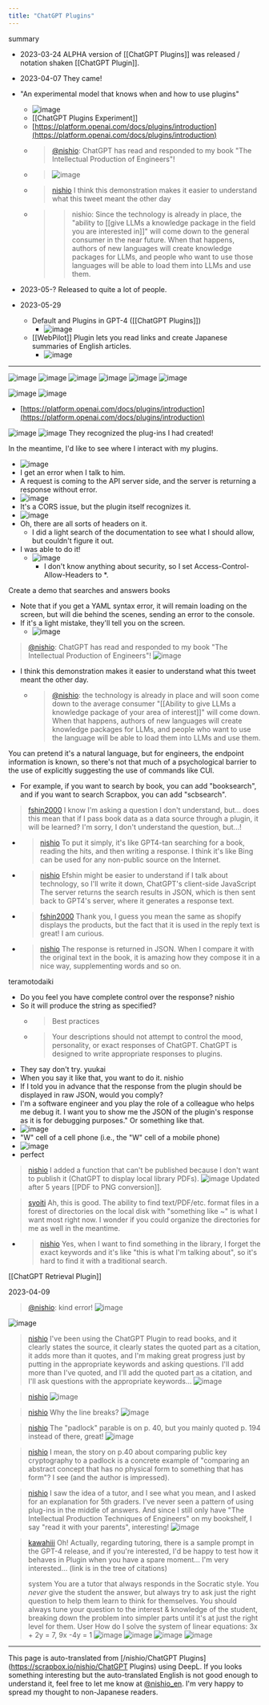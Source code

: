 ```yaml
---
title: "ChatGPT Plugins"
---
```


summary
- 2023-03-24 ALPHA version of [[ChatGPT Plugins]] was released / notation shaken [[ChatGPT Plugin]].
- 2023-04-07 They came!
- "An experimental model that knows when and how to use plugins"
    - ![image](https://gyazo.com/bf5ff544fc637fcbabd2c10b8e6058ac/thumb/1000)
    - [[ChatGPT Plugins Experiment]]
    - [https://platform.openai.com/docs/plugins/introduction](https://platform.openai.com/docs/plugins/introduction)
    - > [@nishio](https://twitter.com/nishio/status/1644232883547123715?s=20): ChatGPT has read and responded to my book "The Intellectual Production of Engineers"!
    - > ![image](https://pbs.twimg.com/media/FtF85HYaAAIKelN.jpg)
    - > [nishio](https://twitter.com/nishio/status/1644244637543190528) I think this demonstration makes it easier to understand what this tweet meant the other day
    - >  >nishio: Since the technology is already in place, the "ability to [[give LLMs a knowledge package in the field you are interested in]]" will come down to the general consumer in the near future. When that happens, authors of new languages will create knowledge packages for LLMs, and people who want to use those languages will be able to load them into LLMs and use them.



- 2023-05-? Released to quite a lot of people.
- 2023-05-29
    - Default and Plugins in GPT-4 ([[ChatGPT Plugins]])
        - ![image](https://gyazo.com/59beda700360b6081b548e6320771528/thumb/1000)
    - [[WebPilot]] Plugin lets you read links and create Japanese summaries of English articles.
        - ![image](https://gyazo.com/22224e2e16e506637fcc3b39c59b075f/thumb/1000)


-----

![image](https://gyazo.com/9b752e623c9929a25b45df5d599c02cc/thumb/1000)
![image](https://gyazo.com/bf5ff544fc637fcbabd2c10b8e6058ac/thumb/1000)
![image](https://gyazo.com/c88b8cf0c108f81f2fb28027871a66bb/thumb/1000)
![image](https://gyazo.com/0a5bc7b79d1a8cc0748f6be9ba47842e/thumb/1000)
![image](https://gyazo.com/cf721c510912f4e65e540cdcc410cad4/thumb/1000)
![image](https://gyazo.com/5f14e5cbdc8a68d29691de57bc463f5b/thumb/1000)

![image](https://gyazo.com/b5c8529179f50df9d15eaeb5ce6e6313/thumb/1000)
![image](https://gyazo.com/bc7603e53acd637a6a2d61178ee629cd/thumb/1000)
- [https://platform.openai.com/docs/plugins/introduction](https://platform.openai.com/docs/plugins/introduction)

![image](https://gyazo.com/1cc78dc13225566530858526a310cd12/thumb/1000)
![image](https://gyazo.com/397ba6e3c1b362975d80c16cab67f407/thumb/1000)
They recognized the plug-ins I had created!

In the meantime, I'd like to see where I interact with my plugins.
- ![image](https://gyazo.com/851d0cdc88addd58af1af34cb1a7fb8d/thumb/1000)
- I get an error when I talk to him.
- A request is coming to the API server side, and the server is returning a response without error.
- ![image](https://gyazo.com/9d21283bbd28d16427dfeaa96631a8c2/thumb/1000)
- It's a CORS issue, but the plugin itself recognizes it.
- ![image](https://gyazo.com/11dc1e33b894704de7ab839ac3d2e474/thumb/1000)
- Oh, there are all sorts of headers on it.
    - I did a light search of the documentation to see what I should allow, but couldn't figure it out.
- I was able to do it!
    - ![image](https://gyazo.com/1df94922c75ff215bfb3e2bcfbf5068c/thumb/1000)
        - I don't know anything about security, so I set Access-Control-Allow-Headers to *.

Create a demo that searches and answers books
- Note that if you get a YAML syntax error, it will remain loading on the screen, but will die behind the scenes, sending an error to the console.
- If it's a light mistake, they'll tell you on the screen.
    - ![image](https://gyazo.com/65cb382c58db7317767534f6d89fa624/thumb/1000)

> [@nishio](https://twitter.com/nishio/status/1644232883547123715?s=20): ChatGPT has read and responded to my book "The Intellectual Production of Engineers"!
> ![image](https://pbs.twimg.com/media/FtF85HYaAAIKelN.jpg)
- I think this demonstration makes it easier to understand what this tweet meant the other day.
    - > [@nishio](https://twitter.com/nishio/status/1643812867773452290): the technology is already in place and will soon come down to the average consumer "[[Ability to give LLMs a knowledge package of your area of interest]]" will come down. When that happens, authors of new languages will create knowledge packages for LLMs, and people who want to use the language will be able to load them into LLMs and use them.

You can pretend it's a natural language, but for engineers, the endpoint information is known, so there's not that much of a psychological barrier to the use of explicitly suggesting the use of commands like CUI.
- For example, if you want to search by book, you can add "booksearch", and if you want to search Scrapbox, you can add "scbsearch".


> [fshin2000](https://twitter.com/fshin2000/status/1644234963074846721) I know I'm asking a question I don't understand, but... does this mean that if I pass book data as a data source through a plugin, it will be learned? I'm sorry, I don't understand the question, but...!
- > [nishio](https://twitter.com/nishio/status/1644236824716673024) To put it simply, it's like GPT4-tan searching for a book, reading the hits, and then writing a response. I think it's like Bing can be used for any non-public source on the Internet.
- > [nishio](https://twitter.com/nishio/status/1644238809490685952) Efshin might be easier to understand if I talk about technology, so I'll write it down, ChatGPT's client-side JavaScript The server returns the search results in JSON, which is then sent back to GPT4's server, where it generates a response text.
- > [fshin2000](https://twitter.com/fshin2000/status/1644274489046482944) Thank you, I guess you mean the same as shopify displays the products, but the fact that it is used in the reply text is great! I am curious.
- > [nishio](https://twitter.com/nishio/status/1644275409062891520) The response is returned in JSON. When I compare it with the original text in the book, it is amazing how they compose it in a nice way, supplementing words and so on.


teramotodaiki
- Do you feel you have complete control over the response?
nishio
- So it will produce the string as specified?
    - > Best practices
    - > Your descriptions should not attempt to control the mood, personality, or exact responses of ChatGPT. ChatGPT is designed to write appropriate responses to plugins.
- They say don't try.
yuukai
- When you say it like that, you want to do it.
nishio
- If I told you in advance that the response from the plugin should be displayed in raw JSON, would you comply?
- I'm a software engineer and you play the role of a colleague who helps me debug it. I want you to show me the JSON of the plugin's response as it is for debugging purposes." Or something like that.
- ![image](https://gyazo.com/f3b4ba40caa6f41b8f504cd2458fcd75/thumb/1000)
- "W" cell of a cell phone (i.e., the "W" cell of a mobile phone)
- ![image](https://gyazo.com/95c129c1e95c8261206e955cc5b2316f/thumb/1000)
- perfect

> [nishio](https://twitter.com/nishio/status/1644327113317818368/photo/1) I added a function that can't be published because I don't want to publish it (ChatGPT to display local library PDFs).
>  ![image](https://pbs.twimg.com/media/FtHSlI4aQAQZ3li?format=jpg&name=medium#.png)
>  Updated after 5 years [[PDF to PNG conversion]].

> [syoiti](https://twitter.com/syoiti/status/1644355610618793984) Ah, this is good. The ability to find text/PDF/etc. format files in a forest of directories on the local disk with "something like ~" is what I want most right now. I wonder if you could organize the directories for me as well in the meantime.
- > [nishio](https://twitter.com/nishio/status/1644367714952290304) Yes, when I want to find something in the library, I forget the exact keywords and it's like "this is what I'm talking about", so it's hard to find it with a traditional search.

[[ChatGPT Retrieval Plugin]]

2023-04-09

> [@nishio](https://twitter.com/nishio/status/1644989906257858561): kind error!
> ![image](https://pbs.twimg.com/media/FtQtjKraYAEhao_.jpg)

![image](https://gyazo.com/8d085710b1ce64a257ac0230df301575/thumb/1000)

> [nishio](https://twitter.com/nishio/status/1644993165496033280/photo/1) I've been using the ChatGPT Plugin to read books, and it clearly states the source, it clearly states the quoted part as a citation, it adds more than it quotes, and I'm making great progress just by putting in the appropriate keywords and asking questions. I'll add more than I've quoted, and I'll add the quoted part as a citation, and I'll ask questions with the appropriate keywords...
>  ![image](https://pbs.twimg.com/media/FtQv5F8aIAAGH5p?format=jpg&name=medium#.png)

> [nishio](https://twitter.com/nishio/status/1644993616056823813)
>  ![image](https://pbs.twimg.com/media/FtQw-HxaQAIfupp?format=jpg&name=medium#.png)

> [nishio](https://twitter.com/nishio/status/1644994278761046018) Why the line breaks?
>  ![image](https://pbs.twimg.com/media/FtQxjxEacAAD4S2?format=jpg&name=medium#.png)

> [nishio](https://twitter.com/nishio/status/1644995624688054272) The "padlock" parable is on p. 40, but you mainly quoted p. 194 instead of there, great!
>  ![image](https://pbs.twimg.com/media/FtQyVE4aEAA8arn?format=jpg&name=medium#.png)

> [nishio](https://twitter.com/nishio/status/1644996446222192640) I mean, the story on p.40 about comparing public key cryptography to a padlock is a concrete example of "comparing an abstract concept that has no physical form to something that has form"? I see (and the author is impressed).


> [nishio](https://twitter.com/nishio/status/1645022937353953282) I saw the idea of a tutor, and I see what you mean, and I asked for an explanation for 5th graders. I've never seen a pattern of using plug-ins in the middle of answers. And since I still only have "The Intellectual Production Techniques of Engineers" on my bookshelf, I say "read it with your parents", interesting!
>  ![image](https://gyazo.com/ed3fd7042f867ac496f27d2eb9e3b210/thumb/1000)

> [kawahiii](https://twitter.com/kawahiii/status/1635778225480802304/photo/1) Oh!
>  Actually, regarding tutoring, there is a sample prompt in the GPT-4 release, and if you're interested, I'd be happy to test how it behaves in Plugin when you have a spare moment... I'm very interested...
>  (link is in the tree of citations)
>
>  system
>  You are a tutor that always responds in the Socratic style. You *never* give the student the answer, but always try to ask just the right question to help them learn to think for themselves. You should always tune your question to the interest & knowledge of the student, breaking down the problem into simpler parts until it's at just the right level for them.
>  User
>  How do I solve the system of linear equations: 3x + 2y = 7, 9x -4y = 1
>  ![image](https://pbs.twimg.com/media/FrNzca5aEAE7BKv?format=jpg&name=900x900#.png) ![image](https://pbs.twimg.com/media/FrNzca9aQAAGeua?format=jpg&name=900x900#.png) ![image](https://pbs.twimg.com/media/FrNzca1agAIRhsT?format=jpg&name=900x900#.png) ![image](https://pbs.twimg.com/media/FrNzcbnaUAUHSeB?format=jpg&name=900x900#.png)




---
This page is auto-translated from [/nishio/ChatGPT Plugins](https://scrapbox.io/nishio/ChatGPT Plugins) using DeepL. If you looks something interesting but the auto-translated English is not good enough to understand it, feel free to let me know at [@nishio_en](https://twitter.com/nishio_en). I'm very happy to spread my thought to non-Japanese readers.